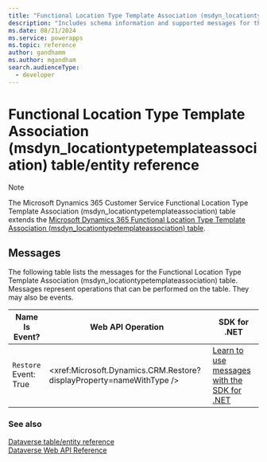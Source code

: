 ```yaml
---
title: "Functional Location Type Template Association (msdyn_locationtypetemplateassociation) table/entity reference (Microsoft Dynamics 365 Customer Service)"
description: "Includes schema information and supported messages for the Functional Location Type Template Association (msdyn_locationtypetemplateassociation) table/entity with Microsoft Dynamics 365 Customer Service."
ms.date: 08/21/2024
ms.service: powerapps
ms.topic: reference
author: gandhamm
ms.author: mgandham
search.audienceType: 
  - developer
---
```


# Functional Location Type Template Association (msdyn_locationtypetemplateassociation) table/entity reference



> [!NOTE]
> The Microsoft Dynamics 365 Customer Service Functional Location Type Template Association (msdyn_locationtypetemplateassociation) table extends the [Microsoft Dynamics 365 Functional Location Type Template Association (msdyn_locationtypetemplateassociation) table](/dynamics365/developer/entities//msdyn_locationtypetemplateassociation).


## Messages

The following table lists the messages for the Functional Location Type Template Association (msdyn_locationtypetemplateassociation) table.
Messages represent operations that can be performed on the table. They may also be events.

| Name <br />Is Event? |Web API Operation |SDK for .NET |
| ---- | ----- |----- |
| `Restore`<br />Event: True |<xref:Microsoft.Dynamics.CRM.Restore?displayProperty=nameWithType /> |[Learn to use messages with the SDK for .NET](/power-apps/developer/data-platform/org-service/use-messages)|





### See also

[Dataverse table/entity reference](../about-entity-reference.md)  
[Dataverse Web API Reference](/power-apps/developer/data-platform/webapi/reference/about)   

